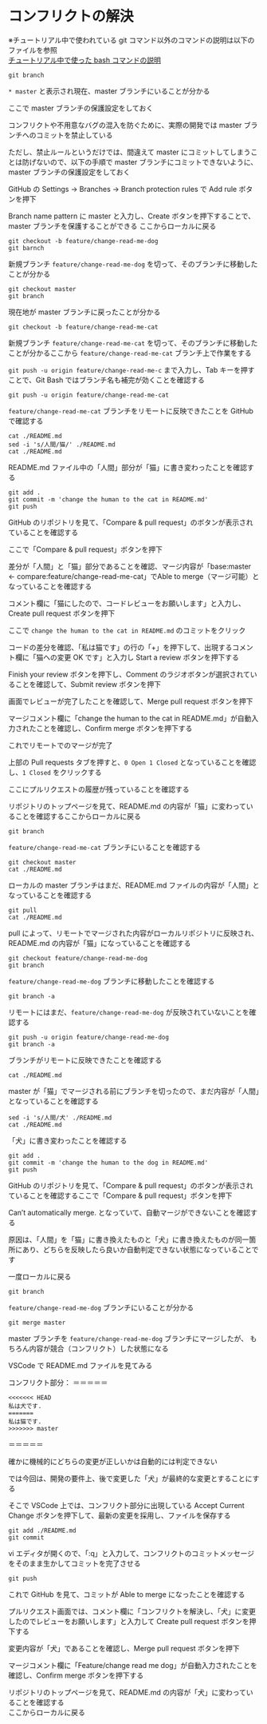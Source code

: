 # コンフリクトの解決

※チュートリアル中で使われている git コマンド以外のコマンドの説明は以下のファイルを参照  
[チュートリアル中で使った bash コマンドの説明](./explain_bash_command.md)

```console
git branch
```

`* master` と表示され現在、master ブランチにいることが分かる

ここで master ブランチの保護設定をしておく

コンフリクトや不用意なバグの混入を防ぐために、実際の開発では master ブランチへのコミットを禁止している

ただし、禁止ルールというだけでは、間違えて master にコミットしてしまうことは防げないので、以下の手順で master ブランチにコミットできないように、master ブランチの保護設定をしておく

GitHub の Settings -> Branches -> Branch protection rules で Add rule ボタンを押下

Branch name pattern に master と入力し、Create ボタンを押下することで、master ブランチを保護することができる
ここからローカルに戻る

```console
git checkout -b feature/change-read-me-dog 
git barnch
```

新規ブランチ `feature/change-read-me-dog` を切って、そのブランチに移動したことが分かる

```console
git checkout master
git branch
```

現在地が master ブランチに戻ったことが分かる

```console
git checkout -b feature/change-read-me-cat
```

新規ブランチ `feature/change-read-me-cat` を切って、そのブランチに移動したことが分かるここから `feature/change-read-me-cat` ブランチ上で作業をする 

`git push -u origin feature/change-read-me-c` まで入力し、Tab キーを押すことで、Git Bash ではブランチ名も補完が効くことを確認する

```console
git push -u origin feature/change-read-me-cat 
```

`feature/change-read-me-cat` ブランチをリモートに反映できたことを GitHub で確認する

```console
cat ./README.md
sed -i 's/人間/猫/' ./README.md
cat ./README.md
```

README.md ファイル中の「人間」部分が「猫」に書き変わったことを確認する

```console
git add .
git commit -m 'change the human to the cat in README.md'
git push
```

GitHub のリポジトリを見て、「Compare & pull request」のボタンが表示されていることを確認する

ここで「Compare & pull request」ボタンを押下

差分が「人間」と「猫」部分であることを確認、マージ内容が「base:master <- compare:feature/change-read-me-cat」でAble to merge（マージ可能）となっていることを確認する

コメント欄に「猫にしたので、コードレビューをお願いします」と入力し、Create pull request ボタンを押下

ここで `change the human to the cat in README.md` のコミットをクリック

コードの差分を確認、「私は猫です」の行の「+」を押下して、出現するコメント欄に「猫への変更 OK です」と入力し Start a review ボタンを押下する

Finish your review ボタンを押下し、Comment のラジオボタンが選択されていることを確認して、Submit review ボタンを押下

画面でレビューが完了したことを確認して、Merge pull request ボタンを押下

マージコメント欄に「change the human to the cat in README.md」が自動入力されたことを確認し、Confirm merge ボタンを押下する

これでリモートでのマージが完了

上部の Pull requests タブを押すと、`0 Open 1 Closed` となっていることを確認し、`1 Closed` をクリックする

ここにプルリクエストの履歴が残っていることを確認する

リポジトリのトップページを見て、README.md の内容が「猫」に変わっていることを確認するここからローカルに戻る

```console
git branch
```

`feature/change-read-me-cat` ブランチにいることを確認する

```console
git checkout master 
cat ./README.md
```

ローカルの master ブランチはまだ、README.md ファイルの内容が「人間」となっていることを確認する

```console
git pull
cat ./README.md
```

pull によって、リモートでマージされた内容がローカルリポジトリに反映され、README.md の内容が「猫」になっていることを確認する

```console
git checkout feature/change-read-me-dog
git branch
```

`feature/change-read-me-dog` ブランチに移動したことを確認する

```console
git branch -a
```

リモートにはまだ、`feature/change-read-me-dog` が反映されていないことを確認する

```console
git push -u origin feature/change-read-me-dog  
git branch -a
```

ブランチがリモートに反映できたことを確認する

```console
cat ./README.md
```

master が「猫」でマージされる前にブランチを切ったので、まだ内容が「人間」となっていることを確認する

```console
sed -i 's/人間/犬' ./README.md
cat ./README.md
```

「犬」に書き変わったことを確認する

```console
git add .
git commit -m 'change the human to the dog in README.md'
git push
```

GitHub のリポジトリを見て、「Compare & pull request」のボタンが表示されていることを確認するここで「Compare & pull request」ボタンを押下

Can’t automatically merge. となっていて、自動マージができないことを確認する

原因は、「人間」を「猫」に書き換えたものと「犬」に書き換えたものが同一箇所にあり、どちらを反映したら良いか自動判定できない状態になっていることです

一度ローカルに戻る

```console
git branch
```

`feature/change-read-me-dog` ブランチにいることが分かる

```console
git merge master 
```

master ブランチを `feature/change-read-me-dog` ブランチにマージしたが、
もちろん内容が競合（コンフリクト）した状態になる

VSCode で README.md ファイルを見てみる

コンフリクト部分：
＝＝＝＝＝
```console
<<<<<<< HEAD
私は犬です.  
=======
私は猫です.  
>>>>>>> master
```
＝＝＝＝＝

確かに機械的にどちらの変更が正しいかは自動的には判定できない

では今回は、開発の要件上、後で変更した「犬」が最終的な変更とすることにする

そこで VSCode 上では、コンフリクト部分に出現している Accept Current Change ボタンを押下して、最新の変更を採用し、ファイルを保存する

```console
git add ./README.md
git commit
```

vi エディタが開くので、「:q」と入力して、コンフリクトのコミットメッセージをそのまま生かしてコミットを完了させる

```console
git push
```

これで GitHub を見て、コミットが Able to merge になったことを確認する  
  
プルリクエスト画面では、コメント欄に「コンフリクトを解決し、「犬」に変更したのでレビューをお願いします」と入力して Create pull request ボタンを押下する  
  
変更内容が「犬」であることを確認し、Merge pull request ボタンを押下  
  
マージコメント欄に「Feature/change read me dog」が自動入力されたことを確認し、Confirm merge ボタンを押下する  
  
リポジトリのトップページを見て、README.md の内容が「犬」に変わっていることを確認する  
ここからローカルに戻る  
  
